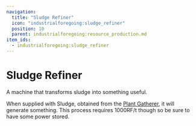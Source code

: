 ```yaml
---
navigation:
  title: "Sludge Refiner"
  icon: "industrialforegoing:sludge_refiner"
  position: 10
  parent: industrialforegoing:resource_production.md
item_ids:
  - industrialforegoing:sludge_refiner
---
```


# Sludge Refiner

A machine that transforms <Color id="gold">sludge</Color> into something useful.

When supplied with <Color id="gold">Sludge</Color>, obtained from the [Plant Gatherer](../plant_gatherer.md), it will generate <Color id="gold">something</Color>.
This process requires <Color id="gold">1000</Color>RF/t though so be sure to have some power stored.



<Recipe id="industrialforegoing:sludge_refiner" />

